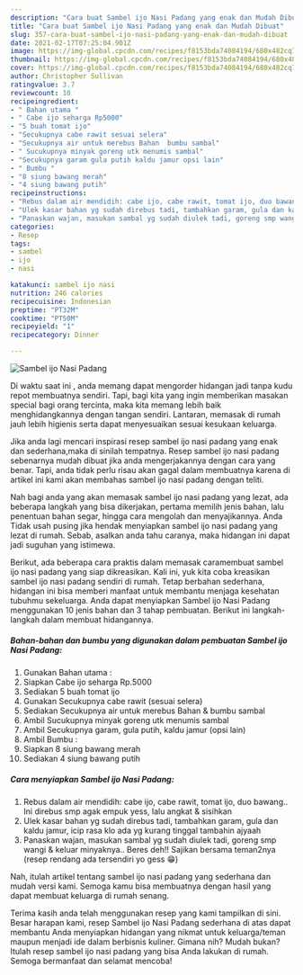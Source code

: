```yaml
---
description: "Cara buat Sambel ijo Nasi Padang yang enak dan Mudah Dibuat"
title: "Cara buat Sambel ijo Nasi Padang yang enak dan Mudah Dibuat"
slug: 357-cara-buat-sambel-ijo-nasi-padang-yang-enak-dan-mudah-dibuat
date: 2021-02-17T07:25:04.901Z
image: https://img-global.cpcdn.com/recipes/f8153bda74084194/680x482cq70/sambel-ijo-nasi-padang-foto-resep-utama.jpg
thumbnail: https://img-global.cpcdn.com/recipes/f8153bda74084194/680x482cq70/sambel-ijo-nasi-padang-foto-resep-utama.jpg
cover: https://img-global.cpcdn.com/recipes/f8153bda74084194/680x482cq70/sambel-ijo-nasi-padang-foto-resep-utama.jpg
author: Christopher Sullivan
ratingvalue: 3.7
reviewcount: 10
recipeingredient:
- " Bahan utama "
- " Cabe ijo seharga Rp5000"
- "5 buah tomat ijo"
- "Secukupnya cabe rawit sesuai selera"
- "Secukupnya air untuk merebus Bahan  bumbu sambal"
- " Sucukupnya minyak goreng utk menumis sambal"
- "Secukupnya garam gula putih kaldu jamur opsi lain"
- " Bumbu "
- "8 siung bawang merah"
- "4 siung bawang putih"
recipeinstructions:
- "Rebus dalam air mendidih: cabe ijo, cabe rawit, tomat ijo, duo bawang.. Ini direbus smp agak empuk yess, lalu angkat &amp; sisihkan"
- "Ulek kasar bahan yg sudah direbus tadi, tambahkan garam, gula dan kaldu jamur, icip rasa klo ada yg kurang tinggal tambahin ajyaah"
- "Panaskan wajan, masukan sambal yg sudah diulek tadi, goreng smp wangi &amp; keluar minyaknya.. Beres deh!! Sajikan bersama teman2nya (resep rendang ada tersendiri yo gess 😁)"
categories:
- Resep
tags:
- sambel
- ijo
- nasi

katakunci: sambel ijo nasi 
nutrition: 246 calories
recipecuisine: Indonesian
preptime: "PT32M"
cooktime: "PT50M"
recipeyield: "1"
recipecategory: Dinner

---
```



![Sambel ijo Nasi Padang](https://img-global.cpcdn.com/recipes/f8153bda74084194/680x482cq70/sambel-ijo-nasi-padang-foto-resep-utama.jpg)

Di waktu  saat ini , anda memang dapat mengorder hidangan jadi tanpa kudu repot membuatnya sendiri. Tapi, bagi kita yang ingin memberikan masakan special bagi orang tercinta, maka kita memang lebih baik menghidangkannya dengan tangan sendiri. Lantaran, memasak di rumah jauh lebih higienis serta dapat menyesuaikan sesuai kesukaan keluarga.

Jika anda lagi mencari inspirasi resep sambel ijo nasi padang yang enak dan sederhana,maka di sinilah tempatnya. Resep sambel ijo nasi padang  sebenarnya mudah dibuat jika anda mengerjakannya dengan cara yang benar. Tapi, anda tidak perlu risau akan gagal dalam membuatnya 
karena di artikel ini kami akan membahas sambel ijo nasi padang dengan teliti.  



Nah bagi anda yang akan memasak sambel ijo nasi padang yang lezat, ada beberapa langkah yang bisa dikerjakan, pertama memilih jenis bahan, lalu penentuan bahan segar, hingga cara mengolah dan menyajikannya. Anda Tidak usah pusing jika hendak menyiapkan sambel ijo nasi padang yang lezat di rumah. Sebab, asalkan anda  tahu caranya, maka hidangan ini dapat jadi suguhan yang istimewa.

Berikut, ada beberapa cara praktis  dalam memasak caramembuat sambel ijo nasi padang yang siap dikreasikan. Kali ini, yuk kita coba kreasikan sambel ijo nasi padang sendiri di rumah. Tetap berbahan sederhana, hidangan ini bisa memberi manfaat untuk membantu menjaga kesehatan tubuhmu sekeluarga. Anda dapat menyiapkan Sambel ijo Nasi Padang menggunakan 10 jenis bahan dan 3 tahap pembuatan. Berikut ini langkah-langkah dalam membuat hidangannya.

<!--inarticleads1-->

##### Bahan-bahan dan bumbu yang digunakan dalam pembuatan Sambel ijo Nasi Padang:

1. Gunakan  Bahan utama :
1. Siapkan  Cabe ijo seharga Rp.5000
1. Sediakan 5 buah tomat ijo
1. Gunakan Secukupnya cabe rawit (sesuai selera)
1. Sediakan Secukupnya air untuk merebus Bahan &amp; bumbu sambal
1. Ambil  Sucukupnya minyak goreng utk menumis sambal
1. Ambil Secukupnya garam, gula putih, kaldu jamur (opsi lain)
1. Ambil  Bumbu :
1. Siapkan 8 siung bawang merah
1. Sediakan 4 siung bawang putih




<!--inarticleads2-->

##### Cara menyiapkan Sambel ijo Nasi Padang:

1. Rebus dalam air mendidih: cabe ijo, cabe rawit, tomat ijo, duo bawang.. Ini direbus smp agak empuk yess, lalu angkat &amp; sisihkan
1. Ulek kasar bahan yg sudah direbus tadi, tambahkan garam, gula dan kaldu jamur, icip rasa klo ada yg kurang tinggal tambahin ajyaah
1. Panaskan wajan, masukan sambal yg sudah diulek tadi, goreng smp wangi &amp; keluar minyaknya.. Beres deh!! Sajikan bersama teman2nya (resep rendang ada tersendiri yo gess 😁)




Nah, itulah artikel tentang  sambel ijo nasi padang  yang sederhana dan mudah versi kami. Semoga kamu bisa membuatnya dengan hasil yang dapat membuat keluarga di rumah senang. 

Terima kasih anda telah menggunakan resep yang kami tampilkan di sini. Besar harapan kami, resep  Sambel ijo Nasi Padang sederhana di atas dapat membantu Anda menyiapkan hidangan yang nikmat untuk keluarga/teman maupun menjadi ide dalam berbisnis kuliner. Gimana nih? Mudah bukan? Itulah resep sambel ijo nasi padang yang bisa Anda lakukan di rumah. Semoga bermanfaat dan selamat mencoba!

